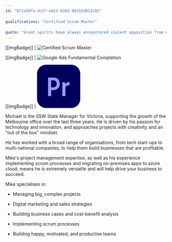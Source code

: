 ```yaml
---
id: "b71a58fa-dc57-e811-8102-00155d012c01"

qualifications: "Certified Scrum Master"

quote: "Great spirits have always encountered violent opposition from mediocre minds."
---
```


[[imgBadge]]
| ![Certified Scrum Master](../badges/Certification-scrumalliance-master.png)

[[imgBadge]]
| ![Google Ads Fundamental Completion](../badges/Certification-google-award-ads-fundamentals.png)

[[imgBadge]]
| ![Adobe Premiere](../badges/Designer-adobe-premiere.png)


Michael is the SSW State Manager for Victoria, supporting the growth of the Melbourne office over the last three years. He is driven by his passion for technology and innovation, and approaches projects with creativity and an "out of the box" mindset.

He has worked with a broad range of organisations, from tech start-ups to multi-national companies, to help them build businesses that are profitable. 

Mike's project management expertise, as well as his experience implementing scrum processes and migrating on-premises apps to azure cloud, means he is extremely versatile and will help drive your business to succeed.

Mike specialises in:

- Managing big, complex projects

- Digital marketing and sales strategies

- Building business cases and cost-benefit analysis

- Implementing scrum processes

- Building happy, motivated, and productive teams

